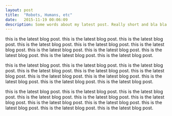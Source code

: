 ```yaml
---
layout: post
title:  "Robots, Humans, etc"
date:   2015-11-19 00:06:09
description: Some words about my latest post. Really short and bla bla bla. Bla bla.
---
```


this is the latest blog post.
this is the latest blog post.
this is the latest blog post.
this is the latest blog post.
this is the latest blog post.
this is the latest blog post.
this is the latest blog post.
this is the latest blog post.
this is the latest blog post.
this is the latest blog post.
this is the latest blog post.


this is the latest blog post.
this is the latest blog post.
this is the latest blog post.
this is the latest blog post.
this is the latest blog post.
this is the latest blog post.
this is the latest blog post.
this is the latest blog post.
this is the latest blog post.
this is the latest blog post.
this is the latest blog post.


this is the latest blog post.
this is the latest blog post.
this is the latest blog post.
this is the latest blog post.
this is the latest blog post.
this is the latest blog post.
this is the latest blog post.
this is the latest blog post.
this is the latest blog post.
this is the latest blog post.
this is the latest blog post.
